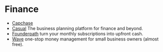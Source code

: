 # Finance

- [Capchase](https://www.capchase.com)
- [Casual](https://causal.app) The business planning platform for finance and beyond.
- [Founderpath](https://founderpath.com) turn your monthly subscriptions into upfront cash.
- [Wave](https://www.waveapps.com) one-stop money management for small business owners (almost free).